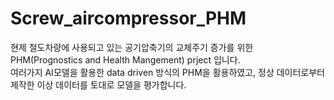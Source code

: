 # Screw_aircompressor_PHM

현제 철도차량에 사용되고 있는 공기압축기의 교체주기 증가를 위한 PHM(Prognostics and Health Mangement) prject 입니다.<br>
여러가지 AI모델을 활용한 data driven 방식의 PHM을 활용하였고, 정상 데이터로부터 제작한 이상 데이터를 토대로 모델을 평가합니다.
